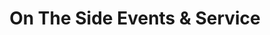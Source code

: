 ---
title: "On The Side Events & Service"
url: /medford/on-the-side-events-and-service/
shop: storage rental
---
